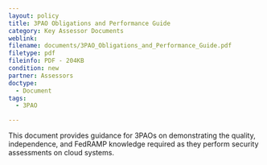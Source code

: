 ```yaml
---
layout: policy   
title: 3PAO Obligations and Performance Guide
category: Key Assessor Documents
weblink:
filename: documents/3PAO_Obligations_and_Performance_Guide.pdf
filetype: pdf
fileinfo: PDF - 204KB
condition: new
partner: Assessors
doctype:
  - Document
tags:
  - 3PAO

---
```

This document provides guidance for 3PAOs on demonstrating the quality, independence, and FedRAMP knowledge required as they perform security assessments on cloud systems.
